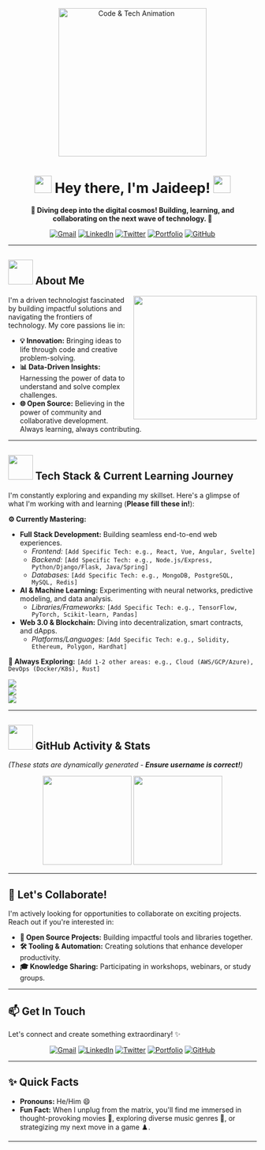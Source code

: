 <div align="center">
  <img src="https://media.giphy.com/media/f3BeiZNqQcVFTuVkss/giphy.gif" width="300" alt="Code & Tech Animation"/>

  <h1><img src="https://media.giphy.com/media/hvRJCLFzcasrR4ia7z/giphy.gif" width="35"> Hey there, I'm Jaideep! <img src="https://media.giphy.com/media/hvRJCLFzcasrR4ia7z/giphy.gif" width="35"></h1>

  <p><strong>🚀 Diving deep into the digital cosmos! Building, learning, and collaborating on the next wave of technology. 🚀</strong></p>

  <p>
    <a href="mailto:jaideepamrabad@gmail.com"><img src="https://img.shields.io/badge/Gmail-D14836?style=for-the-badge&logo=gmail&logoColor=white" alt="Gmail"/></a>
    <a href="https://www.linkedin.com/in/jaideep-amrabad"><img src="https://img.shields.io/badge/LinkedIn-0077B5?style=for-the-badge&logo=linkedin&logoColor=white" alt="LinkedIn"/></a>
    <a href="https://x.com/Jaideep_7_?t=Ivv0fgOtfQd54e8ncaOZGA&s=09"><img src="https://img.shields.io/badge/Twitter-1DA1F2?style=for-the-badge&logo=twitter&logoColor=white" alt="Twitter"/></a>
    <a href="https://jaideep-portfolio.netlify.app/"><img src="https://img.shields.io/badge/Portfolio-00C7B7?style=for-the-badge&logo=web&logoColor=white" alt="Portfolio"/></a>
    <a href="https://github.com/jaideep-27"><img src="https://img.shields.io/badge/GitHub-181717?style=for-the-badge&logo=github&logoColor=white" alt="GitHub"/></a>
  </p>
</div>

---

## <picture><img src="https://github.com/7oSkaaa/7oSkaaa/blob/main/Images/about_me.gif?raw=true" width="50px"></picture> About Me

<picture> <img align="right" src="https://github.com/7oSkaaa/7oSkaaa/blob/main/Images/Right_Side.gif?raw=true" width="250px"></picture>

I'm a driven technologist fascinated by building impactful solutions and navigating the frontiers of technology. My core passions lie in:

-   **💡 Innovation:** Bringing ideas to life through code and creative problem-solving.
-   **📊 Data-Driven Insights:** Harnessing the power of data to understand and solve complex challenges.
-   **🌐 Open Source:** Believing in the power of community and collaborative development. Always learning, always contributing.

---

## <picture> <img src="https://github.com/7oSkaaa/7oSkaaa/blob/main/Images/technologies.gif?raw=true" width="50px"> </picture> Tech Stack & Current Learning Journey

I'm constantly exploring and expanding my skillset. Here's a glimpse of what I'm working with and learning (**Please fill these in!**):

**⚙️ Currently Mastering:**

* **Full Stack Development:** Building seamless end-to-end web experiences.
    * *Frontend:* `[Add Specific Tech: e.g., React, Vue, Angular, Svelte]`
    * *Backend:* `[Add Specific Tech: e.g., Node.js/Express, Python/Django/Flask, Java/Spring]`
    * *Databases:* `[Add Specific Tech: e.g., MongoDB, PostgreSQL, MySQL, Redis]`
* **AI & Machine Learning:** Experimenting with neural networks, predictive modeling, and data analysis.
    * *Libraries/Frameworks:* `[Add Specific Tech: e.g., TensorFlow, PyTorch, Scikit-learn, Pandas]`
* **Web 3.0 & Blockchain:** Diving into decentralization, smart contracts, and dApps.
    * *Platforms/Languages:* `[Add Specific Tech: e.g., Solidity, Ethereum, Polygon, Hardhat]`

**🌱 Always Exploring:** `[Add 1-2 other areas: e.g., Cloud (AWS/GCP/Azure), DevOps (Docker/K8s), Rust]`

<p align="left">
  <a href="https://skillicons.dev">
    <img src="https://skillicons.dev/icons?i=js,html,css,python,java,solidity" /> <br>
    <img src="https://skillicons.dev/icons?i=react,nodejs,express,mongodb,postgresql" /> <br>
    <img src="https://skillicons.dev/icons?i=git,github,docker,linux,vscode,tensorflow" />
    </a>
</p>

---

## <picture> <img src="https://github.com/7oSkaaa/7oSkaaa/blob/main/Images/Statistics.gif?raw=true" width="50px"> </picture> GitHub Activity & Stats

*(These stats are dynamically generated - **Ensure username is correct!**)*

<p align="center">
  <img height="180em" src="https://github-readme-stats.vercel.app/api?username=jaideep-27&show_icons=true&theme=tokyonight&include_all_commits=true&count_private=true"/>

  <img height="180em" src="https://github-readme-stats.vercel.app/api/top-langs/?username=jaideep-27&layout=compact&langs_count=8&theme=tokyonight"/>

  </p>

---

## 💞️ Let's Collaborate!

I'm actively looking for opportunities to collaborate on exciting projects. Reach out if you're interested in:

-   **🌟 Open Source Projects:** Building impactful tools and libraries together.
-   **🛠️ Tooling & Automation:** Creating solutions that enhance developer productivity.
-   **🎓 Knowledge Sharing:** Participating in workshops, webinars, or study groups.

---

## 📫 Get In Touch

Let's connect and create something extraordinary! ✨

<div align="center">
  <a href="mailto:jaideepamrabad@gmail.com"><img src="https://img.shields.io/badge/Gmail-D14836?style=for-the-badge&logo=gmail&logoColor=white" alt="Gmail"/></a>
  <a href="https://www.linkedin.com/in/jaideep-amrabad"><img src="https://img.shields.io/badge/LinkedIn-0077B5?style=for-the-badge&logo=linkedin&logoColor=white" alt="LinkedIn"/></a>
  <a href="https://x.com/Jaideep_7_?t=Ivv0fgOtfQd54e8ncaOZGA&s=09"><img src="https://img.shields.io/badge/Twitter-1DA1F2?style=for-the-badge&logo=twitter&logoColor=white" alt="Twitter"/></a>
  <a href="https://jaideep-portfolio.netlify.app/"><img src="https://img.shields.io/badge/Portfolio-00C7B7?style=for-the-badge&logo=web&logoColor=white" alt="Portfolio"/></a>
    <a href="https://github.com/jaideep-27"><img src="https://img.shields.io/badge/GitHub-181717?style=for-the-badge&logo=github&logoColor=white" alt="GitHub"/></a>
</div>

---

## ✨ Quick Facts

-   **Pronouns:** He/Him 😄
-   **Fun Fact:** When I unplug from the matrix, you'll find me immersed in thought-provoking movies 🎥, exploring diverse music genres 🎵, or strategizing my next move in a game ♟️.

---
